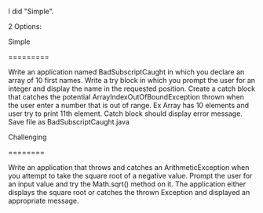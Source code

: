 I did "Simple".

2 Options:

Simple

=========

Write an application named BadSubscriptCaught in which you declare an array of 10 first names. Write a try block in which you prompt the user for an integer and display the name in the requested position. 
Create a catch block that catches the potential ArrayIndexOutOfBoundException thrown when the user enter a number that is out of range. 
Ex Array has 10 elements and user try to print 11th element. Catch block should display error message. Save file as BadSubscriptCaught.java

Challenging

========

Write an application that throws and catches an ArithmeticException when you attempt to take the square root of a negative value. 
Prompt the user for an input value and try the Math.sqrt() method on it. 
The application either displays the square root or catches the thrown Exception and displayed an appropriate message. 
